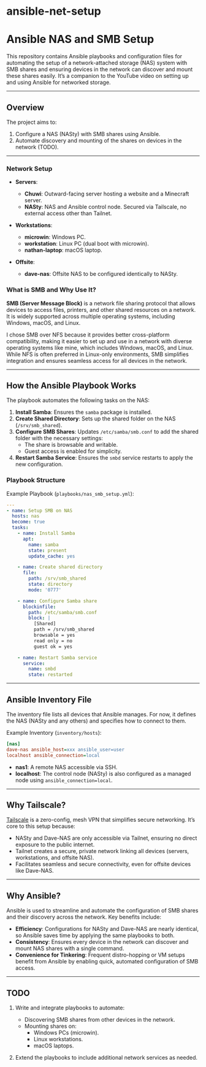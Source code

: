 # ansible-net-setup


# Ansible NAS and SMB Setup

This repository contains Ansible playbooks and configuration files for automating the setup of a network-attached storage (NAS) system with SMB shares and ensuring devices in the network can discover and mount these shares easily. It’s a companion to the YouTube video on setting up and using Ansible for networked storage.

---

## **Overview**

The project aims to:
1. Configure a NAS (NASty) with SMB shares using Ansible.
2. Automate discovery and mounting of the shares on devices in the network (TODO).

---

### **Network Setup**

- **Servers**:
  - **Chuwi**: Outward-facing server hosting a website and a Minecraft server.
  - **NASty**: NAS and Ansible control node. Secured via Tailscale, no external access other than Tailnet.

- **Workstations**:
  - **microwin**: Windows PC.
  - **workstation**: Linux PC (dual boot with microwin).
  - **nathan-laptop**: macOS laptop.

- **Offsite**:
  - **dave-nas**: Offsite NAS to be configured identically to NASty.

### **What is SMB and Why Use It?**

**SMB (Server Message Block)** is a network file sharing protocol that allows devices to access files, printers, and other shared resources on a network. It is widely supported across multiple operating systems, including Windows, macOS, and Linux.

I chose SMB over NFS because it provides better cross-platform compatibility, making it easier to set up and use in a network with diverse operating systems like mine, which includes Windows, macOS, and Linux. While NFS is often preferred in Linux-only environments, SMB simplifies integration and ensures seamless access for all devices in the network.


---

## **How the Ansible Playbook Works**

The playbook automates the following tasks on the NAS:
1. **Install Samba**: Ensures the `samba` package is installed.
2. **Create Shared Directory**: Sets up the shared folder on the NAS (`/srv/smb_shared`).
3. **Configure SMB Shares**: Updates `/etc/samba/smb.conf` to add the shared folder with the necessary settings:
   - The share is browsable and writable.
   - Guest access is enabled for simplicity.
4. **Restart Samba Service**: Ensures the `smbd` service restarts to apply the new configuration.

### **Playbook Structure**

Example Playbook (`playbooks/nas_smb_setup.yml`):
```yaml
---
- name: Setup SMB on NAS
  hosts: nas
  become: true
  tasks:
    - name: Install Samba
      apt:
        name: samba
        state: present
        update_cache: yes

    - name: Create shared directory
      file:
        path: /srv/smb_shared
        state: directory
        mode: '0777'

    - name: Configure Samba share
      blockinfile:
        path: /etc/samba/smb.conf
        block: |
          [Shared]
          path = /srv/smb_shared
          browsable = yes
          read only = no
          guest ok = yes

    - name: Restart Samba service
      service:
        name: smbd
        state: restarted
```

---

## **Ansible Inventory File**

The inventory file lists all devices that Ansible manages. For now, it defines the NAS (NASty and any others) and specifies how to connect to them.

Example Inventory (`inventory/hosts`):
```ini
[nas]
dave-nas ansible_host=xxx ansible_user=user
localhost ansible_connection=local
```

- **nas1**: A remote NAS accessible via SSH.
- **localhost**: The control node (NASty) is also configured as a managed node using `ansible_connection=local`.

---

## **Why Tailscale?**

[Tailscale](https://tailscale.com/) is a zero-config, mesh VPN that simplifies secure networking. It’s core to this setup because:
- NASty and Dave-NAS are only accessible via Tailnet, ensuring no direct exposure to the public internet.
- Tailnet creates a secure, private network linking all devices (servers, workstations, and offsite NAS).
- Facilitates seamless and secure connectivity, even for offsite devices like Dave-NAS.

---

## **Why Ansible?**

Ansible is used to streamline and automate the configuration of SMB shares and their discovery across the network. Key benefits include:

- **Efficiency**: Configurations for NASty and Dave-NAS are nearly identical, so Ansible saves time by applying the same playbooks to both.
- **Consistency**: Ensures every device in the network can discover and mount NAS shares with a single command.
- **Convenience for Tinkering**: Frequent distro-hopping or VM setups benefit from Ansible by enabling quick, automated configuration of SMB access.

---

## **TODO**
1. Write and integrate playbooks to automate:
   - Discovering SMB shares from other devices in the network.
   - Mounting shares on:
     - Windows PCs (microwin).
     - Linux workstations.
     - macOS laptops.

2. Extend the playbooks to include additional network services as needed.

